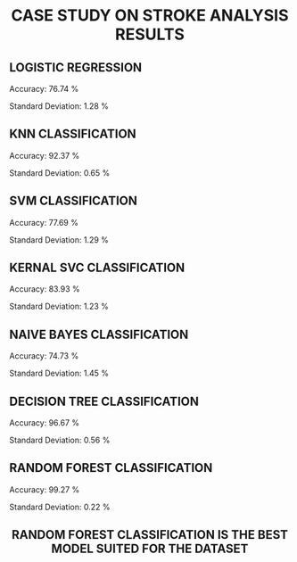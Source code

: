 <h1 align="center">CASE STUDY ON STROKE ANALYSIS RESULTS</h1>

## LOGISTIC REGRESSION

Accuracy: 76.74 %

Standard Deviation: 1.28 %
  
## KNN CLASSIFICATION

Accuracy: 92.37 %

Standard Deviation: 0.65 %
  
  
## SVM CLASSIFICATION

Accuracy: 77.69 %

Standard Deviation: 1.29 %

## KERNAL SVC CLASSIFICATION
  
Accuracy: 83.93 %

Standard Deviation: 1.23 %
  
## NAIVE BAYES CLASSIFICATION

Accuracy: 74.73 %

Standard Deviation: 1.45 %
  
## DECISION TREE CLASSIFICATION

Accuracy: 96.67 %

Standard Deviation: 0.56 %
  
## RANDOM FOREST CLASSIFICATION

Accuracy: 99.27 %

Standard Deviation: 0.22 %  
  
<h2 align='center'>RANDOM FOREST CLASSIFICATION IS THE BEST MODEL SUITED FOR THE DATASET<h2>  

